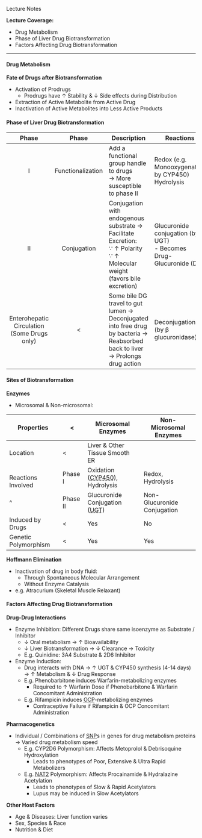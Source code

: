 Lecture Notes

**Lecture Coverage:**
- Drug Metabolism
- Phase of Liver Drug Biotransformation
- Factors Affecting Drug Biotransformation

---
#### **Drug Metabolism**
**Fate of Drugs after Biotransformation**
- Activation of Prodrugs
	- Prodrugs have ↑ Stability & ↓ Side effects during Distribution
- Extraction of Active Metabolite from Active Drug
- Inactivation of Active Metabolites into Less Active Products



#### **Phase of Liver Drug Biotransformation**

|                     **Phase**                     |     **Phase**     | **Description**                                                                                                                    | **Reactions**                                                       |
| :-----------------------------------------------: | :---------------: | ---------------------------------------------------------------------------------------------------------------------------------- | ------------------------------------------------------------------- |
|                         I                         | Functionalization | Add a functional group handle to drugs<br>→ More susceptible to phase II                                                           | Redox (e.g. Monooxygenation by CYP450)<br>Hydrolysis                |
|                      <br>II                       |  <br>Conjugation  | Conjugation with endogenous substrate → Facilitate Excretion:<br>∵ ↑ Polarity<br>∵ ↑ Molecular weight (favors bile excretion)      | Glucuronide conjugation (by UGT)<br>- Becomes Drug-Glucuronide (DG) |
| Enterohepatic<br>Circulation<br>(Some Drugs only) |         <         | Some bile DG travel to gut lumen →<br>Deconjugated into free drug by bacteria → Reabsorbed back to liver<br>→ Prolongs drug action | Deconjugation (by β glucuronidase)                                  |


#### **Sites of Biotransformation**
**Enzymes**
- Microsomal & Non-microsomal:

| Properties             | <        | Microsomal Enzymes                                                                         | Non-Microsomal Enzymes      |
| ---------------------- | -------- | ------------------------------------------------------------------------------------------ | --------------------------- |
| Location               | <        | Liver & Other Tissue Smooth ER                                                             |                             |
| <br>Reactions Involved | Phase I  | Oxidation (<abbr Title="Cytochrome P 450 Isoenzyme Superfamily">CYP450</abbr>), Hydrolysis | Redox, Hydrolysis           |
| ^                      | Phase II | Glucuronide Conjugation (<abbr Title="UDP-Glucuronosyl Transferase">UGT</abbr>)            | Non-Glucuronide Conjugation |
| Induced by Drugs       | <        | Yes                                                                                        | No                          |
| Genetic Polymorphism   | <        | Yes                                                                                        | Yes                         |

**Hoffmann Elimination**
- Inactivation of drug in body fluid:
	- Through Spontaneous Molecular Arrangement
	- Without Enzyme Catalysis
- e.g. Atracurium (Skeletal Muscle Relaxant)



#### **Factors Affecting Drug Biotransformation**
**Drug-Drug Interactions**
- Enzyme Inhibition: Different Drugs share same isoenzyme as Substrate / Inhibitor
	- ↓ Oral metabolism → ↑ Bioavailability
	- ↓ Liver Biotransformation → ↓ Clearance → Toxicity
	- E.g. Quinidine: 3A4 Substrate & 2D6 Inhibitor
- Enzyme Induction:
	- Drug interacts with DNA → ↑ UGT & CYP450 synthesis (4-14 days) → ↑ Metabolism & ↓ Drug Response
	- E.g. Phenobarbitone induces Warfarin-metabolizing enzymes
		- Required to ↑ Warfarin Dose if Phenobarbitone & Warfarin Concomitant Administration
	- E.g. Rifampicin induces <abbr Title="Oral Contraceptive Pills">OCP</abbr>-metabolizing enzymes
		- Contraceptive Failure if Rifampicin & OCP Concomitant Administration

**Pharmacogenetics**
- Individual / Combinations of <abbr Title="Single Nucleotide Polymorphism">SNP</abbr>s in genes for drug metabolism proteins → Varied drug metabolism speed
	- E.g. CYP2D6 Polymorphism: Affects Metoprolol & Debrisoquine Hydroxylation
		- Leads to phenotypes of Poor, Extensive & Ultra Rapid Metabolizers
	- E.g. <abbr Title="N-Acetyltransferase 2">NAT2</abbr> Polymorphism: Affects Procainamide & Hydralazine Acetylation
		- Leads to phenotypes of Slow & Rapid Acetylators
		- Lupus may be induced in Slow Acetylators

**Other Host Factors**
- Age & Diseases: Liver function varies
- Sex, Species & Race
- Nutrition & Diet